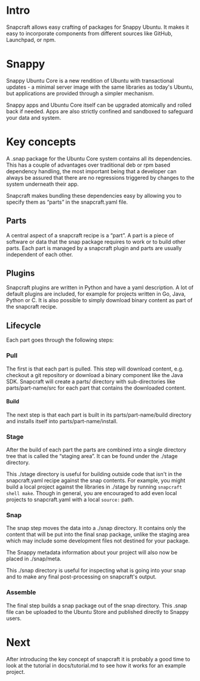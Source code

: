 # Intro

Snapcraft allows easy crafting of packages for Snappy Ubuntu. It makes it
easy to incorporate components from different sources like GitHub, Launchpad,
or npm.

# Snappy

Snappy Ubuntu Core is a new rendition of Ubuntu with transactional updates - a
minimal server image with the same libraries as today's Ubuntu, but
applications are provided through a simpler mechanism.

Snappy apps and Ubuntu Core itself can be upgraded atomically and rolled back
if needed. Apps are also strictly confined and sandboxed to safeguard your
data and system.

# Key concepts

A .snap package for the Ubuntu Core system contains all its
dependencies. This has a couple of advantages over traditional deb or
rpm based dependency handling, the most important being that a
developer can always be assured that there are no regressions triggered by
changes to the system underneath their app.

Snapcraft makes bundling these dependencies easy by allowing you to
specify them as “parts” in the snapcraft.yaml file.

## Parts

A central aspect of a snapcraft recipe is a “part”. A part is a piece
of software or data that the snap package requires to work or to
build other parts. Each part is managed by a snapcraft plugin and parts
are usually independent of each other.

## Plugins

Snapcraft plugins are written in Python and have a yaml
description. A lot of default plugins are included, for example for
projects written in Go, Java, Python or C. It is also possible
to simply download binary content as part of the snapcraft recipe.

## Lifecycle

Each part goes through the following steps:

### Pull

The first is that each part is pulled. This step will download
content, e.g. checkout a git repository or download a binary component
like the Java SDK. Snapcraft will create a parts/ directory with
sub-directories like parts/part-name/src for each part that contains
the downloaded content.

#### Build

The next step is that each part is built in its parts/part-name/build
directory and installs itself into parts/part-name/install.

### Stage

After the build of each part the parts are combined into a single
directory tree that is called the “staging area”. It can be found
under the ./stage directory.

This ./stage directory is useful for building outside code that isn't in the
snapcraft.yaml recipe against the snap contents. For example, you might build a
local project against the libraries in ./stage by running
`snapcraft shell make`. Though in general, you are encouraged to add even local
projects to snapcraft.yaml with a local `source:` path.

### Snap

The snap step moves the data into a ./snap directory. It contains only
the content that will be put into the final snap package, unlike the staging
area which may include some development files not destined for your package.

The Snappy metadata information about your project will also now be placed in
./snap/meta.

This ./snap directory is useful for inspecting what is going into your snap
and to make any final post-processing on snapcraft's output.

### Assemble

The final step builds a snap package out of the snap directory. This .snap file
can be uploaded to the Ubuntu Store and published directly to Snappy users.

# Next

After introducing the key concept of snapcraft it is probably a good
time to look at the tutorial in docs/tutorial.md to see how it works
for an example project.
